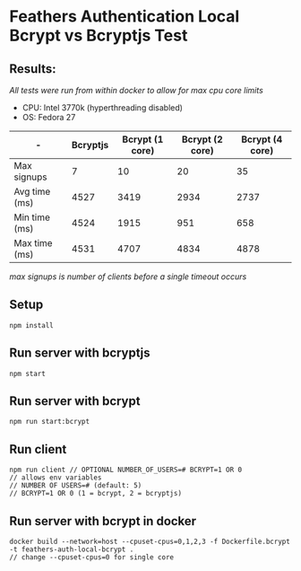 # Feathers Authentication Local Bcrypt vs Bcryptjs Test


## Results:
*All tests were run from within docker to allow for max cpu core limits*
- CPU: Intel 3770k (hyperthreading disabled)
- OS: Fedora 27

| - | Bcryptjs | Bcrypt (1 core) | Bcrypt (2 core) | Bcrypt (4 core) |
| --- | --- | --- | --- | --- |
| Max signups | 7 | 10 | 20 | 35 |
| Avg time (ms) | 4527 | 3419 | 2934 | 2737 |
| Min time (ms) | 4524 | 1915 | 951 | 658 |
| Max time (ms) | 4531 | 4707 | 4834 | 4878 |

*max signups is number of clients before a single timeout occurs*


## Setup
```
npm install
```

## Run server with bcryptjs

```
npm start
```

## Run server with bcrypt

```
npm run start:bcrypt
```

## Run client

```
npm run client // OPTIONAL NUMBER_OF_USERS=# BCRYPT=1 OR 0
// allows env variables
// NUMBER OF USERS=# (default: 5)
// BCRYPT=1 OR 0 (1 = bcrypt, 2 = bcryptjs)
```

## Run server with bcrypt in docker

```
docker build --network=host --cpuset-cpus=0,1,2,3 -f Dockerfile.bcrypt -t feathers-auth-local-bcrypt .
// change --cpuset-cpus=0 for single core
```
